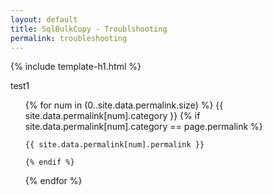 ```yaml
---
layout: default
title: SqlBulkCopy - Troublshooting
permalink: troubleshooting
---
```


{% include template-h1.html %}

test1
<ul>
{% for num in (0..site.data.permalink.size) %}
	{{ site.data.permalink[num].category }}
	{% if site.data.permalink[num].category == page.permalink %}
	
	{{ site.data.permalink[num].permalink }}
		
	{% endif %}
{% endfor %}
</ul>
